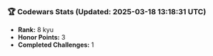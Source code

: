 ### 🏆 Codewars Stats (Updated: 2025-03-18 13:18:31 UTC)

- **Rank:** 8 kyu
- **Honor Points:** 3
- **Completed Challenges:** 1
